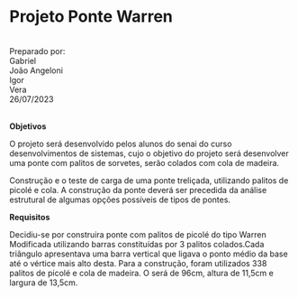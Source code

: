 <h1>Projeto Ponte Warren</h1>
<br>
Preparado por:
<br> 
Gabriel<br>  
João Angeloni<br> 
Igor<br> 
Vera<br>
26/07/2023
<br>
<br>

<p><b>Objetivos</b></p>

<p>O projeto será desenvolvido pelos alunos do senai do curso desenvolvimentos de sistemas, cujo o objetivo do projeto
será desenvolver uma ponte com palitos de sorvetes, serão colados com cola de madeira.</p>

<p>Construção e o teste de carga de uma ponte treliçada, utilizando palitos de picolé
e cola. A construção da ponte deverá ser precedida da análise estrutural de algumas
opções possíveis de tipos de pontes. </p>

<p><b>Requisitos</b></p>

<p>Decidiu-se por construira ponte com palitos de picolé do tipo Warren 
Modificada utilizando barras constituídas por 3 palitos colados.Cada triângulo apresentava uma barra vertical 
que ligava o ponto médio da base até o vértice mais alto desta. Para a construção, foram utilizados 338 palitos de picolé e cola de madeira. O
será de 96cm, altura de 11,5cm e largura de 13,5cm.</p>


